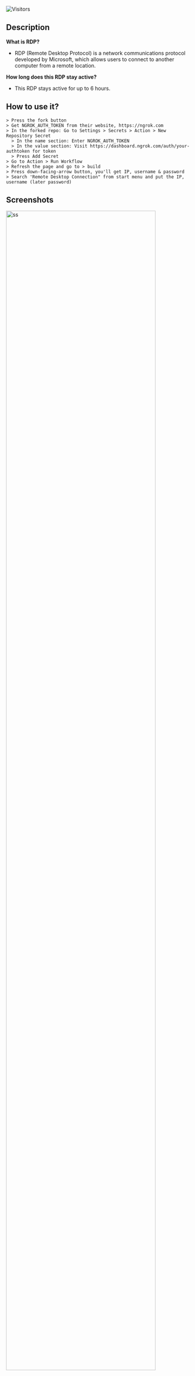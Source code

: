 ![Visitors](https://api.visitorbadge.io/api/visitors?path=https%3A%2F%2Fgithub.com%2Fadtitas%2Fngrok-rdp%2F&labelColor=%2314213d&countColor=%23e5e5e5&style=flat-square)

## Description
**What is RDP?**<br>
* RDP (Remote Desktop Protocol) is a network communications protocol developed by Microsoft, which allows users to connect to another computer from a remote location.

**How long does this RDP stay active?**<br>
* This RDP stays active for up to 6 hours.<br>

## How to use it?
```
> Press the fork button
> Get NGROK_AUTH_TOKEN from their website, https://ngrok.com
> In the forked repo: Go to Settings > Secrets > Action > New Repository Secret
  > In the name section: Enter NGROK_AUTH_TOKEN
  > In the value section: Visit https://dashboard.ngrok.com/auth/your-authtoken for token
  > Press Add Secret
> Go to Action > Run Workflow
> Refresh the page and go to > build
> Press down-facing-arrow button, you'll get IP, username & password
> Search 'Remote Desktop Connection" from start menu and put the IP, username (later password) 
```
## Screenshots
<img src="https://i.imgur.com/vgD2owk.png" alt="ss" width="90%"/>
<img src="https://i.imgur.com/8XBLUqf.png" alt="ss" width="90%"/>

## License
The content of this project itself is licensed under the [Creative Commons Attribution 3.0 Unported License](https://creativecommons.org/licenses/by/3.0/), and the underlying source code used to format and display that content is licensed under the [MIT License](LICENSE.md).
